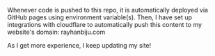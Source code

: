 Whenever code is pushed to this repo, it is automatically deployed via GitHub pages using environment variable(s). Then, I have set up integrations with cloudflare to automatically push this content to my website's domain: rayhanbiju.com 

As I get more experience, I keep updating my site! 

